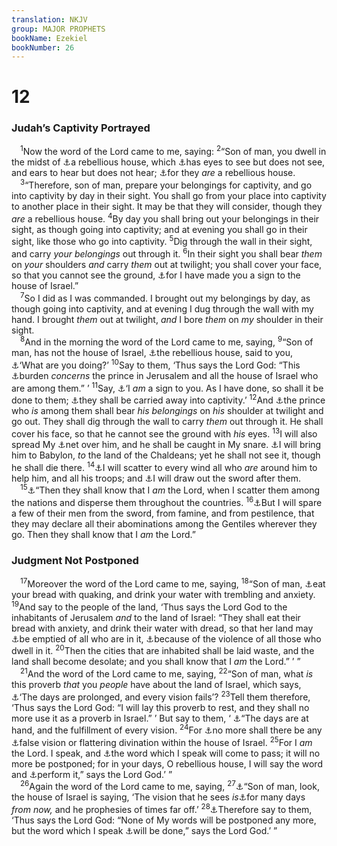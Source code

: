 ```yaml
---
translation: NKJV
group: MAJOR PROPHETS
bookName: Ezekiel 
bookNumber: 26
---
```


<div class="title"><h1>12</h1><h3>Judah’s Captivity Portrayed</h3></div>
<span class="verse exe_12_1"> <sup>1</sup>Now the word of the Lord came to me, saying: </span>
<span class="verse exe_12_2"><sup>2</sup>“Son of man, you dwell in the midst of <a data-toggle="tooltip" data-placement="bottom" title="Is. 1:23; Ezek. 2:3, 6–8">⚓</a>a rebellious house, which <a data-toggle="tooltip" data-placement="bottom" title="Is. 6:9; 42:20; Jer. 5:21; Matt. 13:13, 14; Mark 4:12; 8:18; (Luke 8:10; John 9:39–41; 12:40); Acts 28:26; Rom. 11:8">⚓</a>has eyes to see but does not see, and ears to hear but does not hear; <a data-toggle="tooltip" data-placement="bottom" title="Ezek. 2:5">⚓</a>for they <i>are</i> a rebellious house.<br/></span>
<span class="verse exe_12_3"> <sup>3</sup>“Therefore, son of man, prepare your belongings for captivity, and go into captivity by day in their sight. You shall go from your place into captivity to another place in their sight. It may be that they will consider, though they <i>are</i> a rebellious house. </span>
<span class="verse exe_12_4"><sup>4</sup>By day you shall bring out your belongings in their sight, as though going into captivity; and at evening you shall go in their sight, like those who go into captivity. </span>
<span class="verse exe_12_5"><sup>5</sup>Dig through the wall in their sight, and carry <i>your</i> <i>belongings</i> out through it. </span>
<span class="verse exe_12_6"><sup>6</sup>In their sight you shall bear <i>them</i> on <i>your</i> shoulders <i>and</i> carry <i>them</i> out at twilight; you shall cover your face, so that you cannot see the ground, <a data-toggle="tooltip" data-placement="bottom" title="Is. 8:18; Ezek. 4:3; 24:24">⚓</a>for I have made you a sign to the house of Israel.”<br/></span>
<span class="verse exe_12_7"> <sup>7</sup>So I did as I was commanded. I brought out my belongings by day, as though going into captivity, and at evening I dug through the wall with my hand. I brought <i>them</i> out at twilight, <i>and</i> I bore <i>them</i> on <i>my</i> shoulder in their sight.<br/></span>
<span class="verse exe_12_8"> <sup>8</sup>And in the morning the word of the Lord came to me, saying, </span>
<span class="verse exe_12_9"><sup>9</sup>“Son of man, has not the house of Israel, <a data-toggle="tooltip" data-placement="bottom" title="Ezek. 2:5">⚓</a>the rebellious house, said to you, <a data-toggle="tooltip" data-placement="bottom" title="Ezek. 17:12; 24:19">⚓</a>‘What are you doing?’ </span>
<span class="verse exe_12_10"><sup>10</sup>Say to them, ‘Thus says the Lord God: “This <a data-toggle="tooltip" data-placement="bottom" title="Mal. 1:1">⚓</a>burden <i>concerns</i> the prince in Jerusalem and all the house of Israel who are among them.” ’ </span>
<span class="verse exe_12_11"><sup>11</sup>Say, <a data-toggle="tooltip" data-placement="bottom" title="Ezek. 12:6">⚓</a>‘I <i>am</i> a sign to you. As I have done, so shall it be done to them; <a data-toggle="tooltip" data-placement="bottom" title="2 Kin. 25:4, 5, 7">⚓</a>they shall be carried away into captivity.’ </span>
<span class="verse exe_12_12"><sup>12</sup>And <a data-toggle="tooltip" data-placement="bottom" title="2 Kin. 25:4; Jer. 39:4; 52:7; Ezek. 12:6">⚓</a>the prince who <i>is</i> among them shall bear <i>his</i> <i>belongings</i> on <i>his</i> shoulder at twilight and go out. They shall dig through the wall to carry <i>them</i> out through it. He shall cover his face, so that he cannot see the ground with <i>his</i> eyes. </span>
<span class="verse exe_12_13"><sup>13</sup>I will also spread My <a data-toggle="tooltip" data-placement="bottom" title="Job 19:6; Jer. 52:9; Lam. 1:13; Ezek. 17:20">⚓</a>net over him, and he shall be caught in My snare. <a data-toggle="tooltip" data-placement="bottom" title="2 Kin. 25:7; Jer. 52:11; Ezek. 17:16">⚓</a>I will bring him to Babylon, <i>to</i> the land of the Chaldeans; yet he shall not see it, though he shall die there. </span>
<span class="verse exe_12_14"><sup>14</sup><a data-toggle="tooltip" data-placement="bottom" title="2 Kin. 25:4; Ezek. 5:10">⚓</a>I will scatter to every wind all who <i>are</i> around him to help him, and all his troops; and <a data-toggle="tooltip" data-placement="bottom" title="Ezek. 5:2, 12">⚓</a>I will draw out the sword after them.<br/></span>
<span class="verse exe_12_15"> <sup>15</sup><a data-toggle="tooltip" data-placement="bottom" title="(Ps. 9:16); Ezek. 6:7, 14; 12:16, 20">⚓</a>“Then they shall know that I <i>am</i> the Lord, when I scatter them among the nations and disperse them throughout the countries. </span>
<span class="verse exe_12_16"><sup>16</sup><a data-toggle="tooltip" data-placement="bottom" title="2 Kin. 25:11, 22; Ezek. 6:8–10">⚓</a>But I will spare a few of their men from the sword, from famine, and from pestilence, that they may declare all their abominations among the Gentiles wherever they go. Then they shall know that I <i>am</i> the Lord.”<br/></span>
<div class="title"><h3>Judgment Not Postponed</h3></div>
<span class="verse exe_12_17"> <sup>17</sup>Moreover the word of the Lord came to me, saying, </span>
<span class="verse exe_12_18"><sup>18</sup>“Son of man, <a data-toggle="tooltip" data-placement="bottom" title="Lam. 5:9; Ezek. 4:16">⚓</a>eat your bread with quaking, and drink your water with trembling and anxiety. </span>
<span class="verse exe_12_19"><sup>19</sup>And say to the people of the land, ‘Thus says the Lord God to the inhabitants of Jerusalem <i>and</i> to the land of Israel: “They shall eat their bread with anxiety, and drink their water with dread, so that her land may <a data-toggle="tooltip" data-placement="bottom" title="Jer. 10:22; Ezek. 6:6, 7, 14; Mic. 7:13; Zech. 7:14">⚓</a>be emptied of all who are in it, <a data-toggle="tooltip" data-placement="bottom" title="Ps. 107:34">⚓</a>because of the violence of all those who dwell in it. </span>
<span class="verse exe_12_20"><sup>20</sup>Then the cities that are inhabited shall be laid waste, and the land shall become desolate; and you shall know that I <i>am</i> the Lord.” ’ ”<br/></span>
<span class="verse exe_12_21"> <sup>21</sup>And the word of the Lord came to me, saying, </span>
<span class="verse exe_12_22"><sup>22</sup>“Son of man, what <i>is</i> this proverb <i>that</i> you <i>people</i> have about the land of Israel, which says, <a data-toggle="tooltip" data-placement="bottom" title="Jer. 5:12; Ezek. 11:3; 12:27; Amos 6:3; 2 Pet. 3:4">⚓</a>‘The days are prolonged, and every vision fails’? </span>
<span class="verse exe_12_23"><sup>23</sup>Tell them therefore, ‘Thus says the Lord God: “I will lay this proverb to rest, and they shall no more use it as a proverb in Israel.” ’ But say to them, ‘ <a data-toggle="tooltip" data-placement="bottom" title="Ps. 37:13; Joel 2:1; Zeph. 1:14">⚓</a>“The days are at hand, and the fulfillment of every vision. </span>
<span class="verse exe_12_24"><sup>24</sup>For <a data-toggle="tooltip" data-placement="bottom" title="Jer. 14:13–16; Ezek. 13:6; Zech. 13:2–4">⚓</a>no more shall there be any <a data-toggle="tooltip" data-placement="bottom" title="Lam. 2:14">⚓</a>false vision or flattering divination within the house of Israel. </span>
<span class="verse exe_12_25"><sup>25</sup>For I <i>am</i> the Lord. I speak, and <a data-toggle="tooltip" data-placement="bottom" title="(Is. 55:11); Dan. 9:12; (Luke 21:33)">⚓</a>the word which I speak will come to pass; it will no more be postponed; for in your days, O rebellious house, I will say the word and <a data-toggle="tooltip" data-placement="bottom" title="Num. 23:19; (Is. 14:24)">⚓</a>perform it,” says the Lord God.’ ”<br/></span>
<span class="verse exe_12_26"> <sup>26</sup>Again the word of the Lord came to me, saying, </span>
<span class="verse exe_12_27"><sup>27</sup><a data-toggle="tooltip" data-placement="bottom" title="Ezek. 12:22">⚓</a>“Son of man, look, the house of Israel is saying, ‘The vision that he sees <i>is</i><a data-toggle="tooltip" data-placement="bottom" title="Dan. 10:14">⚓</a>for many days <i>from</i> <i>now,</i> and he prophesies of times far off.’ </span>
<span class="verse exe_12_28"><sup>28</sup><a data-toggle="tooltip" data-placement="bottom" title="Ezek. 12:23, 25">⚓</a>Therefore say to them, ‘Thus says the Lord God: “None of My words will be postponed any more, but the word which I speak <a data-toggle="tooltip" data-placement="bottom" title="Jer. 4:7">⚓</a>will be done,” says the Lord God.’ ”<br/></span>
